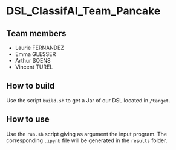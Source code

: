 # DSL_ClassifAI_Team_Pancake

## Team members 
* Laurie FERNANDEZ
* Emma GLESSER
* Arthur SOENS
* Vincent TUREL

## How to build

Use the script `build.sh` to get a Jar of our DSL located in `/target`.

## How to use

Use the `run.sh` script giving as argument the input program. The corresponding `.ipynb` file will be generated in the `results` folder.
